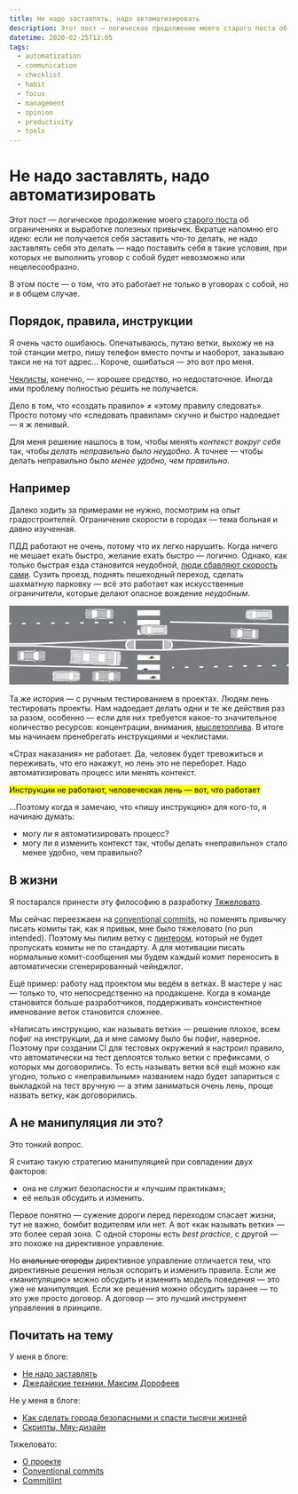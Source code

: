 ```yaml
---
title: Не надо заставлять, надо автоматизировать
description: Этот пост — логическое продолжение моего старого поста об ограничениях и выработке полезных привычек. В этом посте — о том, что это так же работает не только с уговорами с собой, а и в общем случае.
datetime: 2020-02-25T12:05
tags:
  - automatization
  - communication
  - checklist
  - habit
  - focus
  - management
  - opinion
  - productivity
  - tools
---
```


# Не надо заставлять, надо автоматизировать

Этот пост — логическое продолжение моего [старого поста](/blog/do-not-push/) об ограничениях и выработке полезных привычек. Вкратце напомню его идею: если не получается себя заставить что-то делать, не надо заставлять себя это делать — надо поставить себя в такие условия, при которых не выполнить уговор с собой будет невозможно или нецелесообразно.

В этом посте — о том, что это работает не только в уговорах с собой, но и в общем случае.

## Порядок, правила, инструкции

Я очень часто ошибаюсь. Опечатываюсь, путаю ветки, выхожу не на той станции метро, пишу телефон вместо почты и наоборот, заказываю такси не на тот адрес… Короче, ошибаться — это вот про меня.

[Чеклисты](/blog/jedi-techniques/), конечно, — хорошее средство, но недостаточное. Иногда ими проблему полностью решить не получается.

Дело в том, что «создать правило» ≠ «этому правилу следовать». Просто потому что «следовать правилам» скучно и быстро надоедает — я ж ленивый.

Для меня решение нашлось в том, чтобы менять _контекст вокруг себя_ так, чтобы _делать неправильно было неудобно_. А точнее — чтобы делать неправильно было _менее удобно, чем правильно_.

## Например

Далеко ходить за примерами не нужно, посмотрим на опыт градостроителей. Ограничение скорости в городах — тема больная и давно изученная.

ПДД работают не очень, потому что их легко нарушить. Когда ничего не мешает ехать быстро, желание ехать быстро — логично. Однако, как только быстрая езда становится неудобной, [люди сбавляют скорость сами](https://varlamov.ru/1411045.html). Cузить проезд, поднять пешеходный переход, сделать шахматную парковку — всё это работает как искусственные ограничители, которые делают опасное вождение _неудобным_.

![Сужение дороги перед пешеходными переходами заставляет автоматически сбрасывать скорость](./urban-tactics.webp)

Та же история — с ручным тестированием в проектах. Людям лень тестировать проекты. Нам надоедает делать одни и те же действия раз за разом, особенно — если для них требуется какое-то значительное количество ресурсов: концентрации, внимания, [мыслетоплива](/blog/jedi-techniques/). В итоге мы начинаем пренебрегать инструкциями и чеклистами.

«Страх наказания» не работает. Да, человек будет тревожиться и переживать, что его накажут, но лень это не переборет. Надо автоматизировать процесс или менять контекст.

<mark>Инструкции не работают, человеческая лень — вот, что работает</mark>

...Поэтому когда я замечаю, что «пишу инструкцию» для кого-то, я начинаю думать:

- могу ли я автоматизировать процесс?
- могу ли я изменить контекст так, чтобы делать «неправильно» стало менее удобно, чем правильно?

## В жизни

Я постарался принести эту философию в разработку [Тяжеловато](https://www.fuckgrechka.ru/tzlvt/).

Мы сейчас переезжаем на [conventional commits](https://conventionalcommits.org), но поменять привычку писать комиты так, как я привык, мне было тяжеловато (no pun intended). Поэтому мы пилим ветку с [линтером](https://github.com/conventional-changelog/commitlint), который не будет пропускать комиты не по стандарту. А для мотивации писать нормальные комит-сообщения мы будем каждый комит переносить в автоматически сгенерированный чейнджлог.

Ещё пример: работу над проектом мы ведём в ветках. В мастере у нас — только то, что непосредственно на продакшене. Когда в команде становится больше разработчиков, поддерживать консистентное именование веток становится сложнее.

«Написать инструкцию, как называть ветки» — решение плохое, всем пофиг на инструкции, да и мне самому было бы пофиг, наверное. Поэтому при создании CI для тестовых окружений я настроил правило, что автоматически на тест деплоятся только ветки с префиксами, о которых мы договорились. То есть называть ветки всё ещё можно как угодно, только с «неправильным» названием надо будет запариться с выкладкой на тест вручную — а этим заниматься очень лень, проще назвать ветку, как договорились.

## А не манипуляция ли это?

Это тонкий вопрос.

Я считаю такую стратегию манипуляцией при совпадении двух факторов:

- она не служит безопасности и «лучшим практикам»;
- её нельзя обсудить и изменить.

Первое понятно — сужение дороги перед переходом спасает жизни, тут не важно, бомбит водителям или нет. А вот «как называть ветки» — это более серая зона. С одной стороны есть _best practice_, с другой — это похоже на директивное управление.

Но ~~анальные огороды~~ директивное управление отличается тем, что директивные решения нельзя оспорить и изменить правила. Если же «манипуляцию» можно обсудить и изменить модель поведения — это уже не манипуляция. Если же решения можно обсудить заранее — то это уже просто договор. А договор — это лучший инструмент управления в принципе.

## Почитать на тему

У меня в блоге:

- [Не надо заставлять](/blog/do-not-push/)
- [Джедайские техники. Максим Дорофеев](/blog/jedi-techniques/)

Не у меня в блоге:

- [Как сделать города безопасными и спасти тысячи жизней](https://varlamov.ru/1411045.html)
- [Скрипты, Мяу-дизайн](https://t.me/meow_design/374)

Тяжеловато:

- [О проекте](https://www.fuckgrechka.ru/tzlvt/)
- [Conventional commits](https://conventionalcommits.org)
- [Commitlint](https://github.com/conventional-changelog/commitlint)
